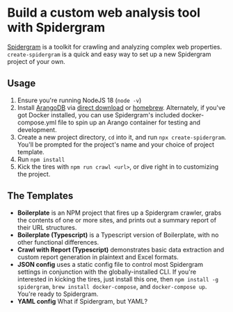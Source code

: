 # Build a custom web analysis tool with Spidergram

[Spidergram](https://github.com/autogram-is/spidergram) is a toolkit for crawling and analyzing complex web properties. `create-spidergram` is a quick and easy way to set up a new Spidergram project of your own.

## Usage

1. Ensure you're running NodeJS 18 (`node -v`)
2. Install [ArangoDB](https://arangodb.com) via [direct download](https://www.arangodb.com/download-major/) or [homebrew](https://formulae.brew.sh/formula/arangodb). Alternately, if you've got Docker installed, you can use Spidergram's included docker-compose.yml file to spin up an Arango container for testing and development.
3. Create a new project directory, `cd` into it, and run `npx create-spidergram`. You'll be prompted for the project's name and your choice of project template.
4. Run `npm install`
5. Kick the tires with `npm run crawl <url>`, or dive right in to customizing the project.

## The Templates

- **Boilerplate** is an NPM project that fires up a Spidergram crawler, grabs the contents of one or more sites, and prints out a summary report of their URL structures.
- **Boilerplate (Typescript)** is a Typescript version of Boilerplate, with no other functional differences.
- **Crawl with Report (Typescript)** demonstrates basic data extraction and custom report generation in plaintext and Excel formats.
- **JSON config** uses a static config file to control most Spidergram settings in conjunction with the globally-installed CLI. If you're interested in kicking the tires, just install this one, then `npm install -g spidergram`, `brew install docker-compose`, and `docker-compose up`. You're ready to Spidergram.
- **YAML config** What if Spidergram, but YAML?
